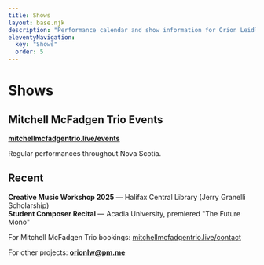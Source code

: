 ```yaml
---
title: Shows
layout: base.njk
description: "Performance calendar and show information for Orion Leidl Wilson."
eleventyNavigation:
  key: "Shows"
  order: 5
---
```


# Shows

## Mitchell McFadgen Trio Events

**[mitchellmcfadgentrio.live/events](https://mitchellmcfadgentrio.live/events/)**

Regular performances throughout Nova Scotia.

## Recent

**Creative Music Workshop 2025** — Halifax Central Library (Jerry Granelli Scholarship)  
**Student Composer Recital** — Acadia University, premiered "The Future Mono"

For Mitchell McFadgen Trio bookings: [mitchellmcfadgentrio.live/contact](https://mitchellmcfadgentrio.live/contact/)

For other projects: **[orionlw@pm.me](mailto:orionlw@pm.me)**
